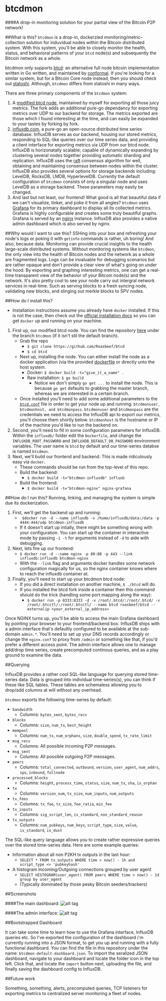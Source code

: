 btcdmon
========
####A drop-in monitoring solution for your partial view of the Bitcoin P2P network!

##What is this?
`btcdmon` is a drop-in, dockerzied monitoring/metric-collection solution for induvidual nodes within the Bitcoin distributed system. With this system, you'll be able to closely monitor the health, status, and behavioral patterns of your ```btcd``` node(s) and subsequently the Bitcoin network as a whole. 

btcdmon only supports [btcd](https://github.com/conformal/btcd): an alternative full node bitcoin implementation written in Go written, and maintained by [conformal](https://www.conformal.com/). If you're looking for a similar system, but for a Bitcoin Core node instead, then you should check out [statoshi](https://github.com/jlopp/statoshi). Although, `btcdmon` differs from statoshi in many ways.

There are three primary components of the `btcdmon` system: 

1. A [modified btcd node](https://github.com/Roasbeef/btcd), maintained by myself for exporting all those juicy metrics. The fork adds an additional pure-go dependancy for exporting metrics over UDP to our backend for storage. The metrics exported are those which I found interesting at the time, and can easily be expanded to your tastes by forking by fork. 
2. [influxdb.com](http://influxdb.com/), a pure-go an open-source distributed time series database. InfluxDB serves as our backend, housing our stored metrics, responding to SQL-like queries over our time series data, and providing a client interface for exporting metrics via UDP from our btcd node. InfluxDB is horizonatally scalable; capable of dynamically expanding by clustering several nodes together providing automatic sharding and replication. InfluxDB uses the [raft](https://raftconsensus.github.io/) consensus algorithm for well, obtaining and maintaining consensus between nodes within the cluster. InfluxDB also provides several options for storage backends including: LevelDB, RocksDB, LMDB, HyperlevelDB. Currently the default configuration of `btcdmon` consists of only a singular node and uses LevelDB as a storage backend. These parameters may easily be changed. 
3. And last but not least, our frontend! What good is all that beautiful data if we can't visualize, tinker, and poke it from all angles? `btcdmon` uses [Grafana](http://grafana.org/) for its primary dashboard to display all its collected metrics. Grafana is highly configurable and creates some truly beautiful graphs. Grafana is served by an [nginx](http://nginx.org/) instance. InfluxDB also provides a native admin dashboard which is also served by nginx. 


##Why would I want to use this?
SSHing into your box and refreshing your node's logs or poking it with `getinfo` commands is rather, uh boring! And also, because data. Monitoring can provide crucial insights to the health large-scale distributed systems. Without monitoring systems like  `btcdmon`, the only view into the health of Bitcoin nodes and the network as a whole are fragmented logs. Logs can be invaluable for debugging scenarios but are rather opaque and don't provide a clear view of what's going on under the hood. By exporting and graphing interesting metrics, one can get a real-time transparent view of the behavior of your Bitcoin node(s) and the network. It's also pretty cool to see your node carry out intergral network services in real-time. Such as serving blocks to a fresh syncing node, validating new blocks, and slinging out merkle blocks to SPV nodes. 

##How do I install this?
* Installation instructions assume you already have ```docker``` installed. If this is not the case, then check out the [official installation docs](https://docs.docker.com/installation/) so you can get ```docker``` up and running on your machine. 

1. First up, our modified btcd node. You can find the repository [here](https://github.com/Roasbeef/btcd) under the branch `btcdmon` (if it isn't stil the default branch). 
   * Grab the repo
     * ```$ git clone https://github.com/Roasbeef/btcd```
     * ```$ cd btcd```
   * Next up, installing the node. You can either install the node as a docker application (via the provided [dockerfile](https://github.com/Roasbeef/btcd/blob/btcdmon/Dockerfile) or directly unto the host system. 
     * Docker: ```$ docker build -t="give_it_a_name" .```
     * Raw installation: ```$ go build```
        * Notice we don't simply `go get ...` to install the node. This is because `go get` defaults to grabbing the master branch, whereas we are interested in a certain branch. 
   * Once installed you'll need to add some additional parameters to the [`btcd.conf`](https://github.com/Roasbeef/btcd/blob/btcdmon/sample-btcd.conf) file in order to get your node up and running: `btcdmonuser, btcdmonhost, and btcdmonpass`. `btcdmonuser` and `btcdmonpass` are the credentials we need to access the InfluxDB api to export our metrics, you'll choose them shortly below. `btcdmonhost` is the hostname or IP of the machine you'd like to run the backend on. 
2. Second, you'll need to fill in some configuration parameters for InfluxDB. Within the `influxdb/` folder edit the `Dockerfile`, and change the `INFLUXDB_ROOT_PASSWORD` and `INFLUXDB_DEFAULT_DB_PASSWORD` environment variables. The user name is `btcd` by default and our time-series databse is named `btcdmon`.
3. Next, we'll build our frontend and backend. This is made ridiculously easy via `docker`.
   * These commands should be run from the top-level of this repo. 
   * Build the backend:
     * ```$ docker build -t="btcdmon-influxdb" influxb```
   * Build the frontend:
     * ```$ docker build -t="btcdmon-nginx" nginx-grafana```

##How do I run this? 
Running, linking, and managing the system is simple due its dockerization. 

1. First, we'll get the backend up and running:
   * ``` $docker run -d --name influxdb -v /home/influxdb/data:/data -p 4444:444/udp btcdmon-influxdb```
   * If it doesn't start up intially, there might be something wrong with your configuration. You can start up the container in interactive mode by passing `-i -t` for arguments instead of `-d` to aide with debugging. 
2. Next, lets fire up our frontend:
   * ```$ docker run -d --name nginx -p 80:80 -p 443 --link influxdb:influxdb btcdmon-nginx```
   * With the `--link` flag and arguments docker handles some network configuration magically for us, so the nginx container knows where to reach the influxdb container at. 
3. Finally, you'll need to start up your btcdmon btcd node:
   * If you did a direct installation on another machine, ```$ ./btcd``` will do.
   * If you installed the btcd fork inside a container then this command should do the trick (handling some port mapping along the way):
     * ```$ docker run -p 8333:8333 -d -v /root/.btcd/:/root/.btcd/ -v /root/.btcctl/:/root/.btcctl/ --name btcd roasbeef/btcd --externalip <your_external_ip_address>```

Once NGINX turns up, you'll be able to access the main Grafana dashboard by pointing your browser to your frontend/backend box.
InfluxDB ships with a admin interface that's defaultly configured to be available at the sub-domain `admin.*`. You'll need to set up your DNS records accordingly or change the `nginx.conf` to proxy from `/admin` or something like that, if you'd prefer a different access point. The admin interface allows one to manage add/drop time series, create precomputed continous queries, and as a play ground to examine the data. 

##Querying 

InfluxDB provides a rather cool SQL-like language for querying stored time-series data. Data is grouped into individual time-series(s), you can think if these like SQL tables. These tables are schemaless allowing you to drop/add columns at will without any overhead. 

`btcdmon` exports the following time-series by default: 
  * `bandwidth`
    * Columns: `bytes_sent`, `bytes_recv`
  * `blocks`
    * Columns: `size`, `num_tx`, `best_height`
  * `mempool`
    * Columns: `num_tx`, `num_orphans`, `size`, `double_spend`, `tx_rate_limit`
  * `msg_recv`
    * Columns: All possible incoming P2P messages. 
  * `msg_sent`
    * Columns: All possible outgoing P2P messages. 
  * `peers`
    * Columns: `total_connected`, `outbound`, `version`, `user_agent`, `num_addrs`, `spv`, `inbound`, `fullnode`
  * `processed_blocks`
    * Columns: `height`, `process_time`, `status`, `size`, `num_tx`, `sha`, `is_orphan`
  * `tx`
    * Columns: `version_num`, `tx_size`, `num_inputs`, `num_outputs`
  * `tx_fees`
    * Columns: `tx_fee`, `tx_size`, `fee_ratio`, `min_fee`
  * `tx_inputs`
    * Columns: `sig_script_len`, `is_standard`, `non_standard_reason`
  * `tx_outputs`
    * Columns: `num_pubkeys`, `num_keys`, `script_type`, `size`, `value`, `is_standard`, `is_dust`

The SQL-like query language allows you to create rather expressive queries over the stored time-series data. 
Here are some example queries:
  * Information about all non P2KH tx outputs in the last hour:
    * ```SELECT * FROM tx_outputs WHERE time > now() - 1h and script_type <> 'pubkeyhash'```
  * A histogram Incoming/Outgoing connections grouped by user agent
    * ```SELECT HISTOGRAM(user_agent) FROM peers WHERE time > now() - 1d group by user_agent```
    * (Typically dominated by those pesky Bitcoin seeders/trackers)


##Screenshots

####The main dashboard:
![alt tag](https://raw.githubusercontent.com/Roasbeef/btcdmon/master/screenshots/admin.png)

####The admin interface: 
![alt tag](https://raw.githubusercontent.com/Roasbeef/btcdmon/master/screenshots/dashboard.png)

##Bootstrapped Dashboard

It can take some time to learn how to use the Grafana interface, InfluxDB queries etc. So I've exported the configuration of the dashboard i'm currently running into a JSON format, to get you up and running with a fully functional dashboard. You can find the file in this repository under the name: `btcdmon-default-dashboard.json`. To import the seralized JSON dashboard, navigate to your dashboard and locate the folder icon in the top left. Click that, and locate the `import` button next, uploading the file, and finally saving the dashboard config to InfluxDB. 

##Future work

Something, something, alerts, precomputed queries, TCP listeners for exporting metrics to centralized server monitoring a fleet of nodes. 
